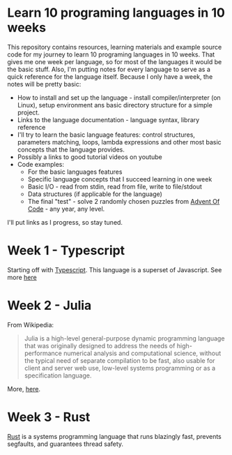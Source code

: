 Learn 10 programing languages in 10 weeks
=========================================

This repository contains resources, learning materials and example source code for
my journey to learn 10 programing languages in 10 weeks. That gives me one week per
language, so for most of the languages it would be the basic stuff.
Also, I'm putting notes for every language to serve as a quick reference for
the language itself. Because I only have a week, the notes will be pretty basic:
 * How to install and set up the language - install compiler/interpreter (on Linux),
   setup environment ans basic directory structure for a simple project.
 * Links to the language documentation - language syntax, library reference
 * I'll try to learn the basic language features: control structures, parameters matching,
   loops, lambda expressions and other most basic concepts that the language provides.
 * Possibly a links to good tutorial videos on youtube
 * Code examples:
   * For the basic languages features
   * Specific language concepts that I succeed learning in one week
   * Basic I/O - read from stdin, read from file, write to file/stdout
   * Data structures (if applicable for the language)
   * The final "test" - solve 2 randomly chosen puzzles from [Advent Of Code](https://adventofcode.com/) - any year, any level.

I'll put links as I progress, so stay tuned.

# Week 1 - Typescript

Starting off with [Typescript](https://www.typescriptlang.org/). This language is a superset of Javascript.
See more [here](typescript/README.md)

# Week 2 - Julia

From Wikipedia:
> Julia is a high-level general-purpose dynamic programming language that was originally designed to address the needs of high-performance numerical analysis and computational science, without the typical need of separate compilation to be fast, also usable for client and server web use, low-level systems programming or as a specification language.

More, [here](julia/README.md).

# Week 3 - Rust

[Rust](https://www.rust-lang.org/en-US/) is a systems programming language that runs blazingly fast, prevents segfaults, and guarantees thread safety.
